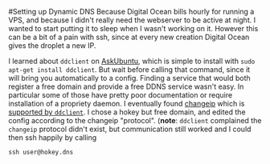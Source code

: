 #Setting up Dynamic DNS
Because Digital Ocean bills hourly for running a VPS, and because I didn't really need the webserver to be active at night. I wanted to start putting it to sleep when I wasn't working on it. However this can be a bit of a pain with ssh, since at every new creation Digital Ocean gives the droplet a new IP.

I learned about `ddclient` on [AskUbuntu](http://askubuntu.com/questions/72349/how-to-run-an-ssh-server-without-a-static-ip-address/72353#72353), which is simple to install with `sudo apt-get install ddclient`. But wait before calling that command, since it will bring you automatically to a config. Finding a service that would both register a free domain and provide a free DDNS service wasn't easy. In particular some of those have pretty poor documentation or require installation of a propriety daemon. I eventually found [changeip](https://changeip.com) which is [supported by `ddclient`](http://sourceforge.net/p/ddclient/wiki/protocols/#changeip). I chose a hokey but free domain, and edited the config according to the changeip "protocol". (**note**: `ddclient` complained the `changeip` protocol didn't exist, but communication still worked and I could then ssh happily by calling
```
ssh user@hokey.dns
```